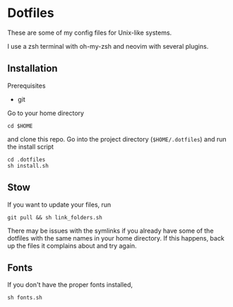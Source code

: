 # Dotfiles 

These are some of my config files for Unix-like systems.

I use a zsh terminal with oh-my-zsh and neovim with several plugins.

## Installation

Prerequisites
* git

Go to your home directory
```
cd $HOME
```	
and clone this repo. Go into the project directory (`$HOME/.dotfiles`) and run the install script

```
cd .dotfiles
sh install.sh
```

## Stow 

If you want to update your files, run 

```
git pull && sh link_folders.sh
```

There may be issues with the symlinks if you already have some of the dotfiles with the same names in your home directory. If this happens, back up the files it complains about and try again.

## Fonts

If you don't have the proper fonts installed, 

```
sh fonts.sh
```

